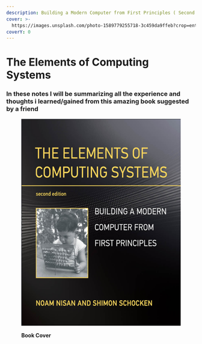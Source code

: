 ```yaml
---
description: Building a Modern Computer from First Principles ( Second Edition )
cover: >-
  https://images.unsplash.com/photo-1589779255718-3c459da9ffeb?crop=entropy&cs=srgb&fm=jpg&ixid=M3wxOTcwMjR8MHwxfHNlYXJjaHw3fHxtb3RoZXJib2FyZHxlbnwwfHx8fDE3MTc4NjcyMDh8MA&ixlib=rb-4.0.3&q=85
coverY: 0
---
```


# The Elements of Computing Systems

### In these notes I will be summarizing all the experience and thoughts i learned/gained from this amazing book suggested by a friend

<figure><img src="../.gitbook/assets/image (39).png" alt=""><figcaption><p><strong>Book Cover</strong></p></figcaption></figure>

